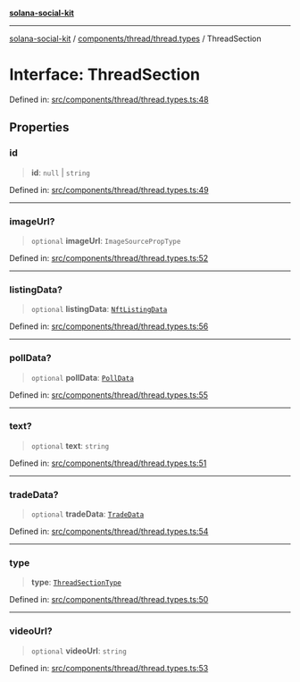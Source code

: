 [**solana-social-kit**](../../../../README.md)

***

[solana-social-kit](../../../../README.md) / [components/thread/thread.types](../README.md) / ThreadSection

# Interface: ThreadSection

Defined in: [src/components/thread/thread.types.ts:48](https://github.com/SendArcade/solana-social-starter/blob/98f94bb63d3814df24512365f6ae706d273e698f/src/components/thread/thread.types.ts#L48)

## Properties

### id

> **id**: `null` \| `string`

Defined in: [src/components/thread/thread.types.ts:49](https://github.com/SendArcade/solana-social-starter/blob/98f94bb63d3814df24512365f6ae706d273e698f/src/components/thread/thread.types.ts#L49)

***

### imageUrl?

> `optional` **imageUrl**: `ImageSourcePropType`

Defined in: [src/components/thread/thread.types.ts:52](https://github.com/SendArcade/solana-social-starter/blob/98f94bb63d3814df24512365f6ae706d273e698f/src/components/thread/thread.types.ts#L52)

***

### listingData?

> `optional` **listingData**: [`NftListingData`](NftListingData.md)

Defined in: [src/components/thread/thread.types.ts:56](https://github.com/SendArcade/solana-social-starter/blob/98f94bb63d3814df24512365f6ae706d273e698f/src/components/thread/thread.types.ts#L56)

***

### pollData?

> `optional` **pollData**: [`PollData`](PollData.md)

Defined in: [src/components/thread/thread.types.ts:55](https://github.com/SendArcade/solana-social-starter/blob/98f94bb63d3814df24512365f6ae706d273e698f/src/components/thread/thread.types.ts#L55)

***

### text?

> `optional` **text**: `string`

Defined in: [src/components/thread/thread.types.ts:51](https://github.com/SendArcade/solana-social-starter/blob/98f94bb63d3814df24512365f6ae706d273e698f/src/components/thread/thread.types.ts#L51)

***

### tradeData?

> `optional` **tradeData**: [`TradeData`](TradeData.md)

Defined in: [src/components/thread/thread.types.ts:54](https://github.com/SendArcade/solana-social-starter/blob/98f94bb63d3814df24512365f6ae706d273e698f/src/components/thread/thread.types.ts#L54)

***

### type

> **type**: [`ThreadSectionType`](../type-aliases/ThreadSectionType.md)

Defined in: [src/components/thread/thread.types.ts:50](https://github.com/SendArcade/solana-social-starter/blob/98f94bb63d3814df24512365f6ae706d273e698f/src/components/thread/thread.types.ts#L50)

***

### videoUrl?

> `optional` **videoUrl**: `string`

Defined in: [src/components/thread/thread.types.ts:53](https://github.com/SendArcade/solana-social-starter/blob/98f94bb63d3814df24512365f6ae706d273e698f/src/components/thread/thread.types.ts#L53)
